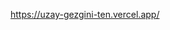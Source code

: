 https://uzay-gezgini-ten.vercel.app/

<!-- Nereden başlayacağınızı bilmiyorsanız, uygulamanın daha basit bir sürümüyle başlamayı deneyin ve ilk başta sadece zamanlayıcıya odaklanın. Zamanlayıcının ilkel bir versiyonuyla başlayın ve daha sonra kademeli olarak daha karmaşık hale getirin:

    1. Uygulama yüklendiğinde zamanlayıcının sadece saniyeleri geri saymasını sağlayın. Başlat butonunun başlatması veya 0'da durması konusunda endişelenmeyin. Bırakın otomatik olarak ilerlesin ve negatif sayılara geçsin.

    2. Sadece butona basıldığında geri saymaya başlasın.

    3. 0'da durmasını sağlayın.

    4. Tekrar basıldığında zamanlayıcıyı ve skoru sıfırlasın.

    5. Bu ana görevler tamamlandıktan sonra daha kolay yerine oturacak olan diğer görevlere geçin.

JavaScript'te kodun yürütülmesini zamanlamanın iki yolu vardır: setInterval ve setTimeout. Her iki seçenekle de bu zorluğu tamamlamanın birden fazla yolu vardır. setInterval tartışmasız bu görev için daha uygundur, ancak istediğinizi kullanmakta özgürsünüz.

Her ikisinin de "kutudan çıktığı gibi" çalışmayacağını ve vanilla JS'de kullandığınız şekilde kullanmaya çalışırsanız yapmalarını istediğiniz şeyi yapmayacaklarını unutmayın. React ile doğru şekilde çalışmalarını sağlamak için bazı ayarlamalar yapmanız gerekecek.

🚨 Spoiler uyarısı Daha fazla ipucu ister misiniz? ️️⬇️ 50. satıra kaydırın 🚨
































setInterval ve setTimeout'un her ikisi de web API'leridir. Bu nedenle, bunları kullanmak için React'in "dışına çıkmanız" ve yan etkiler üreten harici (React için) bir sistemle etkileşime girmeniz gerekir. React'te, bu nedenle React'in "dışına çıkmanız" gerektiğinde yapmanız gereken standart bir şey var.

🚨 Spoiler uyarısı Daha fazla ipucu ister misiniz? ️️⬇️ 100. satıra kaydırın 🚨
















































useEffect() kullanmanız gerekir. Daha fazla bilgi için  Reacts Docs'a bakın:

    https://react.dev/learn/synchronizing-with-effects

    https://react.dev/reference/react/useEffect

 Son bağlantıda zamanlayıcı içeren bir örnek içeren bir bölüm olduğunu unutmayın:

   https://react.dev/reference/react/useEffect#connecting-to-an-external-system

 Ancak, belgenin önceki bölümlerini okursanız daha anlamlı olacaktır

🚨 Spoiler uyarısı! Daha fazla ipucu ister misiniz? ️️⬇️ 150. satıra kadar aşağı kaydırın 🚨





































setInterval veya setTimeout kullanarak timeLeft değerini her saniye 1 azaltmanız gerekir. Pseudo kodda bu aşağıdaki gibi görünecektir:

     let timeLeft = 60

     1 saniye -> timeLeft - 1 // timeLeft şimdi = 59
     1 saniye -> timeLeft - 1 // timeLeft şimdi = 58
     1 saniye -> timeLeft - 1 // timeLeft şimdi = 57
     vb.

Vanilla JS'de bu çok kolay olacaktır. Sadece şöyle bir şey yazabilirsiniz:

    let timeLeft = 60

    setInterval(()=> {
        timeLeft = timeLeft - 1
     }, 1000)

Ancak React'te bazı ek karmaşıklıklar var. Yeni başlayanlar için, timeLeft bir state değeridir, bu nedenle yukarıdaki kodu yazarsanız, doğrudan state'i değiştirmiş olursunuz. Bunun yerine setTimeLeft kullanarak state'i güncellemeniz gerekir.

Ayrıca, setInterval ve setTimeout web API'leridir, bu nedenle bunları useEffect() içinde kullanmanız gerekir.

Son olarak, useEffect'in hangi bağımlılığı veya bağımlılıkları alması gerektiğini düşünmeniz gerekir, böylece ne zaman çalışacağını ve hangi değer(ler)i kullanacağını bilir. Önceki ipucundaki bağlantılara bakın - özellikle bu bölüm: https://react.dev/reference/react/useEffect#specifying-reactive-dependencies


Zamanlayıcının çalışıp çalışmadığını temsil eden halihazırda mevcut bir state vardır. Kullanıcı başlat butonuna tıkladığında zamanlayıcıyı başlatmak için bu durumun değerini değiştirmelisiniz, böylece kodunuzun diğer kısımları zamanlayıcının çalışmaya başlaması gerektiğini "bilecektir".

 Kodunuz timerRunning === true veya false değerine göre zamanlayıcının çalışıp çalışmayacağını "bilmelidir". Kullanıcı başlat butonuna tıkladığında true olarak ayarlanmalıdır. Daha sonra mantığınızın geri kalanını timerRunning değeri etrafında oluşturabilirsiniz.


 Zamanlayıcının çalışıp çalışmadığını temsil eden zaten mevcut bir state vardır. timeLeft === 0 olduğunda durdurmak için, bu koşul (timeLeft === 0) doğru olduğunda değerini değiştirmelisiniz, böylece kodunuzun diğer bölümleri zamanlayıcının artık çalışmaması gerektiğini "bilecektir".

  Kodunuz timerRunning === true veya false değerine göre zamanlayıcının çalışıp çalışmayacağını "bilmelidir". timeLeft === 0 olduğunda false olarak ayarlanmalıdır. Daha sonra mantığınızın geri kalanını timerRunning değeri etrafında oluşturabilirsiniz.

 Ancak, doğrudan yazamazsınız ( pseudo kodda): "timeLeft 0'a eşitse, timerRunning'i false olarak ayarla." Bunu denerseniz, aldığınız hata mesajına bakın ve bunun neden olduğunu ve bunu nasıl önleyebileceğinizi düşünün.

TimerRunning'in değerini değiştirerek App bileşeninin state'ini değiştirmiş olursunuz, bu da tüm kodunu yeniden çalıştıracağınız anlamına gelir. Eğer sadece " eğer timeLeft 0'a eşitse, timerRunning'i false olarak ayarla" şeklinde bir koşul yazarsanız, bu kod satırı bir sonraki render işleminde tekrar çalışacak, bu da state'i tekrar güncelleyecek ve bu şekilde sonsuz bir döngüye yol açacaktır.

TimerRunning'i oyunun sonunda yalnızca bir kez false olarak ayarlamak ve bunu tekrar tekrar yapmamak için koşulunuzu değiştirmeniz gerekir. Şöyle düşünün: timerRunning'i hangi koşullar altında false olarak ayarlamak istiyorsunuz? Sadece *sadece* timeLeft === 0 olduğunda mı? Yoksa dikkate almanız gereken başka bir şey mi var? (İpucu: cevap evet.)

 timerRunning'i false olarak ayarlamanın tüm amacı, timeLeft === 0 olduğunda, timerRunning'in hala true olarak ayarlanmış olması ve false olarak ayarlanması gerektiğidir. Yanlış olarak ayarlandıktan sonra, zaten yanlış olduğu için tekrar yanlış olarak değiştirmek için bir neden kalmaz. Bu nedenle kontrol etmek istediğiniz diğer koşul timerRunning'in mevcut değeridir.

 Oyunun sonunda, timeLeft === 0 ve score === bazı sayılar (kullanıcı ne kadar puan aldıysa). Oyunu yeniden başlatmak için, kullanıcı "başlat" butonuna tekrar bastığında bu değerlerin orijinal değerlerine sıfırlanması gerekecektir. Bu başlangıç değerlerinin dosyanın en üstünde STARTING_TIME ve STARTING_SCORE değişkenleri olarak zaten saklandığını unutmayın, bu nedenle tekrar kullanılabilirler ve kullanılmalıdırlar

Bonus olarak aşağıdakilerden birini veya daha fazlasını ekleyebilirsiniz:
    - Bir "oyun bitti" / "tekrar oyna" ekranı.
    - Oyun başlamadan önce bir geri sayım (3, 2, 1, başla!)
    - localStorage aracılığıyla en iyi skorları kaydedin ve görüntüleyin.
    - Kullanıcının adını girmesine izin verin.
    - Kullanıcı lazer atışı yapar ve hedefi vurmazsa puanları silin.
    - Kullanıcının müzik ve ses efektlerini kapatıp açmasına izin verin.
    - Kullanıcının oyunun ne kadar süreceğini özelleştirmesine izin verin.
    - Farklı zorluk seviyeleri oluşturun (daha fazla gemi ve/veya gemiler daha hızlı gider).
    - Oyunu oyuncu tarafından kontrol edilen bir uzay gemisi ile yukarıdan aşağıya, "ateş et" kaydırma aracı olarak yeniden yapın.

Diğer fikirler:
    - Temayı değiştirin.
    - Uygulamayı daha responsive hale getirin.
    - Mouse butonu basılı tutulduğunda lazerin görünmeye devam etmesini engelleyin.


 -->
